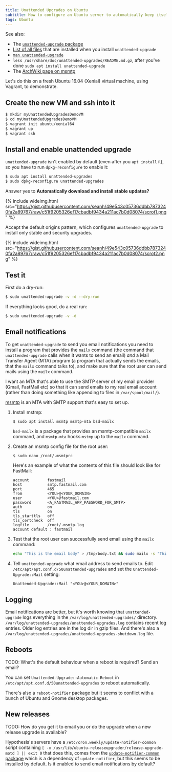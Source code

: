 ```yaml
---
title: Unattended Upgrades on Ubuntu
subtitle: How to configure an Ubuntu server to automatically keep itself up to date and send you email notifications.
tags: Ubuntu
---
```


See also:

* The [`unattended-upgrade` package](https://packages.ubuntu.com/xenial/unattended-upgrades)
* [List of all files](https://packages.ubuntu.com/xenial/all/unattended-upgrades/filelist) that are installed when you install
  `unattended-upgrade`
* [`man unattended-upgrade`](http://manpages.ubuntu.com/manpages/zesty/man8/unattended-upgrade.8.html)
* `less /usr/share/doc/unattended-upgrades/README.md.gz`, after you've done `sudo apt install unattended-upgrade`
* The [ArchWiki page on msmtp](https://wiki.archlinux.org/index.php/Msmtp)

Let's do this on a fresh Ubuntu 16.04 (Xenial) virtual machine, using Vagrant, to demonstrate.

## Create the new VM and ssh into it

```bash
$ mkdir myUnattendedUpgradesDemoVM
$ cd myUnattendedUpgradesDemoVM
$ vagrant init ubuntu/xenial64
$ vagrant up
$ vagrant ssh
```

## Install and enable unattended upgrade

`unattended-upgrade` isn't enabled by default (even after you `apt install` it), so you have to run `dpkg-reconfigure` to enable it:

```bash
$ sudo apt install unattended-upgrades
$ sudo dpkg-reconfigure unattended-upgrades
```

Answer yes to **Automatically download and install stable updates?**

{% include wideimg.html src="https://gist.githubusercontent.com/seanh/49e543c05736ddbb7873240fa2a89767/raw/c51f9205326ef17cbadbf9434a211ac7b0d08074/scrot1.png" %}

Accept the default origins pattern, which configures `unattended-upgrade` to install only stable and security upgrades.

{% include wideimg.html src="https://gist.githubusercontent.com/seanh/49e543c05736ddbb7873240fa2a89767/raw/c51f9205326ef17cbadbf9434a211ac7b0d08074/scrot2.png" %}

## Test it

First do a dry-run:

```bash
$ sudo unattended-upgrade -v -d --dry-run
```

If everything looks good, do a real run:

```bash
$ sudo unattended-upgrade -v -d
```

Email notifications
-------------------

To get `unattended-upgrade` to send you email notifications you need to install a program that provides the `mailx` command
(the command that `unattended-upgrade` calls when it wants to send an email) _and_ a Mail Transfer Agent (MTA) program (a program
that actually sends the emails, that the `mailx` command talks to), and make sure that the root user can send mails using the
`mailx` command.

I want an MTA that's able to use the SMTP server of my email provider (Gmail, FastMail etc) so that it can send
emails to my real email account (rather than doing something like appending to files in `/var/spool/mail/`).

[msmtp](http://msmtp.sourceforge.net/) is an MTA with SMTP support that's easy to set up.

1. Install mstmp:

   ```bash
   $ sudo apt install msmtp msmtp-mta bsd-mailx
   ```
   
   `bsd-mailx` is a package that provides an msmtp-compatible `mailx` command, and `msmtp-mta` hooks `mstmp` up to the `mailx`
   command.
   
2. Create an msmtp config file for the root user:

   ```
   $ sudo nano /root/.msmtprc
   ```
   
   Here's an example of what the contents of this file should look like for FastMail:
   
   ```
   account        fastmail
   host           smtp.fastmail.com
   port           465
   from           <YOU>@<YOUR_DOMAIN>
   user           <YOU>@fastmail.com
   password       <A_FASTMAIL_APP_PASSWORD_FOR_SMTP>
   auth           on
   tls            on
   tls_starttls   off
   tls_certcheck  off
   logfile        /root/.msmtp.log
   account default : fastmail
   ```

3. Test that the root user can successfully send email using the `mailx` command:

   ```bash
   echo "This is the email body" > /tmp/body.txt && sudo mailx -s "This is the subject" YOU@YOUR_DOMAIN < /tmp/body.txt; rm /tmp/body.txt
   ```

4. Tell `unattended-upgrade` what email address to send emails to. Edit `/etc/apt/apt.conf.d/50unattended-upgrades` and set
   the `Unattended-Upgrade::Mail` setting:

   ```
   Unattended-Upgrade::Mail "<YOU>@<YOUR_DOMAIN>"
   ```

   
Logging
-------

Email notifications are better, but it's worth knowing that `unattended-upgrade` logs everything in the
`/var/log/unattended-upgrades/` directory. `/var/log/unattended-upgrades/unattended-upgrades.log` contains recent log entries. 
Older log entries are in the log dir in gzip files. And there's also a
`/var/log/unattended-upgrades/unattended-upgrades-shutdown.log` file.


Reboots
-------

TODO: What's the default behaviour when a reboot is required? Send an email?

You can set `Unattended-Upgrade::Automatic-Reboot` in `/etc/apt/apt.conf.d/50unattended-upgrades` to reboot automatically.

There's also a `reboot-notifier` package but it seems to conflict with a bunch of Ubuntu and Gnome desktop packages.

New releases
------------

TODO: How do you get it to email you or do the upgrade when a new release upgrade is available?

Hypothesis's servers have a `/etc/cron.weekly/update-notifier-common` script containing
`[ -x /usr/lib/ubuntu-releaseupgrader/release-upgrade-motd ] || exit 0` that does this, comes from the
[`update-notifier-common` package](https://packages.ubuntu.com/artful/update-notifier-common) which is a dependency of
`update-notifier`, but this seems to be installed by default. Is it enabled to send email notifications by default?
